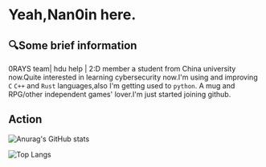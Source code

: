 # Yeah,Nan0in here.
## 🔍Some brief information
0RAYS team| hdu help | 2:D member
a student from China university now.Quite interested in learning cybersecurity now.I'm using and improving `C` `C++` and `Rust` languages,also I'm getting used to `python`.
A mug and RPG/other independent games' lover.I'm just started joining github.

## Action
![Anurag's GitHub stats](https://github-readme-stats.vercel.app/api?username=nan0in&show_icons=true&theme=dracula)

![Top Langs](https://github-readme-stats.vercel.app/api/top-langs/?username=nan0in&size_weight=0.4&count_weight=0.5)
<!--
**nan0in/nan0in** is a ✨ _special_ ✨ repository because its `README.md` (this file) appears on your GitHub profile.

Here are some ideas to get you started:

- 🔭 I’m currently working on ...
- 🌱 I’m currently learning ...
- 👯 I’m looking to collaborate on ...
- 🤔 I’m looking for help with ...
- 💬 Ask me about ...
- 📫 How to reach me: ...
- 😄 Pronouns: ...
- ⚡ Fun fact: ...
-->
